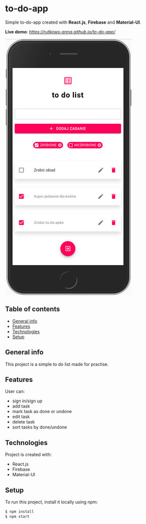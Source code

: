 
# to-do-app

Simple to-do-app created with **React.js**, **Firebase** and **Material-UI**.

**Live demo**: _https://rutkows-anna.github.io/to-do-app/_

![To do app mobile](./images/to-do-app-mobile.png)

## Table of contents
* [General info](#general-info)
* [Features](#features)
* [Technologies](#technologies)
* [Setup](#setup)

## General info
This project is a simple to do list made for practise.
	
## Features
User can:
* sign in/sign up
* add task
* mark task as done or undone
* edit task
* delete task
* sort tasks by done/undone

## Technologies
Project is created with:
* React.js
* Firebase
* Material-UI
	
## Setup
To run this project, install it locally using npm:

```
$ npm install
$ npm start
```
